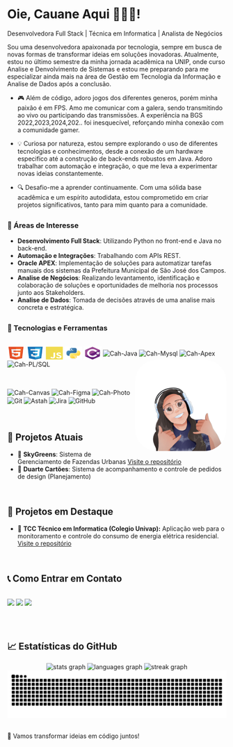 # Oie, Cauane Aqui 🙋🏼‍♀️!
Desenvolvedora Full Stack | Técnica em Informatica | Analista de Negócios

Sou uma desenvolvedora apaixonada por tecnologia, sempre em busca de novas formas de transformar ideias em soluções inovadoras. Atualmente, estou no último semestre da minha jornada acadêmica na UNIP, onde curso Analise e Denvolvimento de Sistemas e estou me preparando para me especializar ainda mais na área de Gestão em Tecnologia da Informação e Analise de Dados após a conclusão.

- 🎮 Além de código, adoro jogos dos diferentes generos, porém minha paixão é em FPS. Amo me comunicar com a galera, sendo transmitindo ao vivo ou participando das transmissões. A experiência na BGS 2022,2023,2024,202.. foi inesquecível, reforçando minha conexão com a comunidade gamer.

- 💡 Curiosa por natureza, estou sempre explorando o uso de diferentes tecnologias e conhecimentos, desde a conexão de um hardware especifico até a construção de back-ends robustos em Java. Adoro trabalhar com automação e integração, o que me leva a experimentar novas ideias constantemente.

- 🔍 Desafio-me a aprender continuamente. Com uma sólida base acadêmica e um espírito autodidata, estou comprometido em criar projetos significativos, tanto para mim quanto para a comunidade.

##

### 🚀 Áreas de Interesse 
 - **Desenvolvimento Full Stack**: Utilizando Python no front-end e Java no back-end.
 - **Automação e Integrações**: Trabalhando com APIs REST.
 - **Oracle APEX**: Implementação de soluções para automatizar tarefas manuais dos sistemas da Prefeitura Municipal de São José dos Campos.
 - **Analise de Negócios**: Realizando levantamento, identificação e colaboração de soluções e oportunidades de melhoria nos processos junto aos Stakeholders.
 - **Analise de Dados**: Tomada de decisões através de uma analise mais concreta e estratégica.

##

### 🔧 Tecnologias e Ferramentas 

  <div style="display: inline_block"><br>
    <img align="center" alt="Cah-HTML" height="30" width="40" src="https://raw.githubusercontent.com/devicons/devicon/master/icons/html5/html5-original.svg">
    <img align="center" alt="Cah-CSS" height="30" width="40" src="https://raw.githubusercontent.com/devicons/devicon/master/icons/css3/css3-original.svg">
    <img align="center" alt="Cah-Js" height="30" width="40" src="https://raw.githubusercontent.com/devicons/devicon/master/icons/javascript/javascript-plain.svg">
    <img align="center" alt="Cah-Python" height="30" width="40" src="https://raw.githubusercontent.com/devicons/devicon/master/icons/python/python-original.svg">
    <img align="center" alt="Cah-Csharp" height="30" width="40" src="https://raw.githubusercontent.com/devicons/devicon/master/icons/csharp/csharp-original.svg">
    <img align="center" alt="Cah-Java" height="30" width="40" src="https://cdn.jsdelivr.net/gh/devicons/devicon/icons/java/java-original.svg">
    <img align="center" alt="Cah-Mysql" height="30" width="40" src="https://cdn.jsdelivr.net/gh/devicons/devicon/icons/mysql/mysql-original.svg">
    <img align="center" alt="Cah-Apex" height="30" width="40" src="https://www.svgrepo.com/show/355152/oracle.svg">
    <img align="center" alt="Cah-PL/SQL" height="30" width="40" src="https://www.svgrepo.com/show/373980/plsql.svg">
    <img align="right" alt="Cah-pic" height="210" style="border-radius:50px;" src="https://github.com/CauaneOliveira/CauaneOliveira/blob/main/img/PANDIS_SEM_FUNDO.png">
  </div>
  
  ##
  
  <div style="display: inline_block"><br>
    <img align="center" alt="Cah-Canvas" height="30" width="40" src="https://cdn.jsdelivr.net/gh/devicons/devicon/icons/canva/canva-original.svg">
    <img align="center" alt="Cah-Figma" height="30" width="40" src="https://cdn.jsdelivr.net/gh/devicons/devicon/icons/figma/figma-original.svg">
    <img align="center" alt="Cah-Photo" height="30" width="40" src="https://cdn.jsdelivr.net/gh/devicons/devicon/icons/photoshop/photoshop-plain.svg">
    <img align="center" alt="Git" height="30" width="40" src="https://www.svgrepo.com/show/452210/git.svg">
    <img align="center" alt="Astah" height="30" width="40" src="https://www.svgrepo.com/show/196143/hierarchical-structure-diagram.svg">
    <img align="center" alt="Jira" height="30" width="40" src="https://www.svgrepo.com/show/353935/jira.svg">
    <img align="center" alt="GitHub" height="30" width="40" src="https://www.svgrepo.com/show/475654/github-color.svg">
  </div>

<br>
<br>

## 🌱 Projetos Atuais 
  - 🌱 **SkyGreens**: Sistema de Gerenciamento de Fazendas Urbanas [Visite o repositório](https://github.com/SkyGreens/fazendasurbanasIV)
  - 🌱 **Duarte Cartões**: Sistema de acompanhamento e controle de pedidos de design (Planejamento)

<br>

## 📂 Projetos em Destaque 
 - 📂 **TCC Técnico em Informatica (Colegio Univap):** Aplicação web para o monitoramento e controle do consumo de energia elétrica residencial. [Visite o repositório](https://github.com/CauaneOliveira/monitoramento_energia)
  
<br>

## 📞 Como Entrar em Contato 
  
 <br>
<div> 
  <a href="https://www.linkedin.com/in/cauanegoliveira" target="_blank"><img src="https://img.shields.io/badge/-LinkedIn-%230077B5?style=for-the-badge&logo=linkedin&logoColor=white" target="_blank"></a> 
  <a href="https://instagram.com/cauaneooliveira" target="_blank"><img src="https://img.shields.io/badge/-Instagram-%23E4405F?style=for-the-badge&logo=instagram&logoColor=white" target="_blank"></a>
  <a href = "mailto:cauaneoliveira321@gmail.com"><img src="https://img.shields.io/badge/-Gmail-%23333?style=for-the-badge&logo=gmail&logoColor=white" target="_blank"></a>
  
</div>

##

<br>

## 📈 Estatísticas do GitHub
<div align="center">
  <img src="https://github-readme-stats.vercel.app/api?username=CauaneOliveira&hide_title=false&hide_rank=false&show_icons=true&include_all_commits=true&count_private=true&disable_animations=false&theme=default&locale=en&hide_border=false&order=1" height="150" alt="stats graph"  />
  <img src="https://github-readme-stats.vercel.app/api/top-langs?username=CauaneOliveira&locale=en&hide_title=false&layout=compact&card_width=320&langs_count=5&theme=default&hide_border=false&order=2" height="150" alt="languages graph"  />
  <img src="https://streak-stats.demolab.com?user=CauaneOliveira&locale=en&mode=daily&theme=default&hide_border=false&border_radius=5&order=3" height="150" alt="streak graph"  />
</div>

<picture>
  <source media="(prefers-color-scheme: dark)" srcset="https://raw.githubusercontent.com/CauaneOliveira/CauaneOliveira/output/github-contribution-grid-snake-dark.svg">
  <source media="(prefers-color-scheme: light)" srcset="https://raw.githubusercontent.com/CauaneOliveira/CauaneOliveira/output/github-contribution-grid-snake.svg">
  <img alt="github contribution grid snake animation" src="https://raw.githubusercontent.com/CauaneOliveira/CauaneOliveira/output/github-contribution-grid-snake.svg">
</picture>

<br>

##
🚀 Vamos transformar ideias em código juntos!
